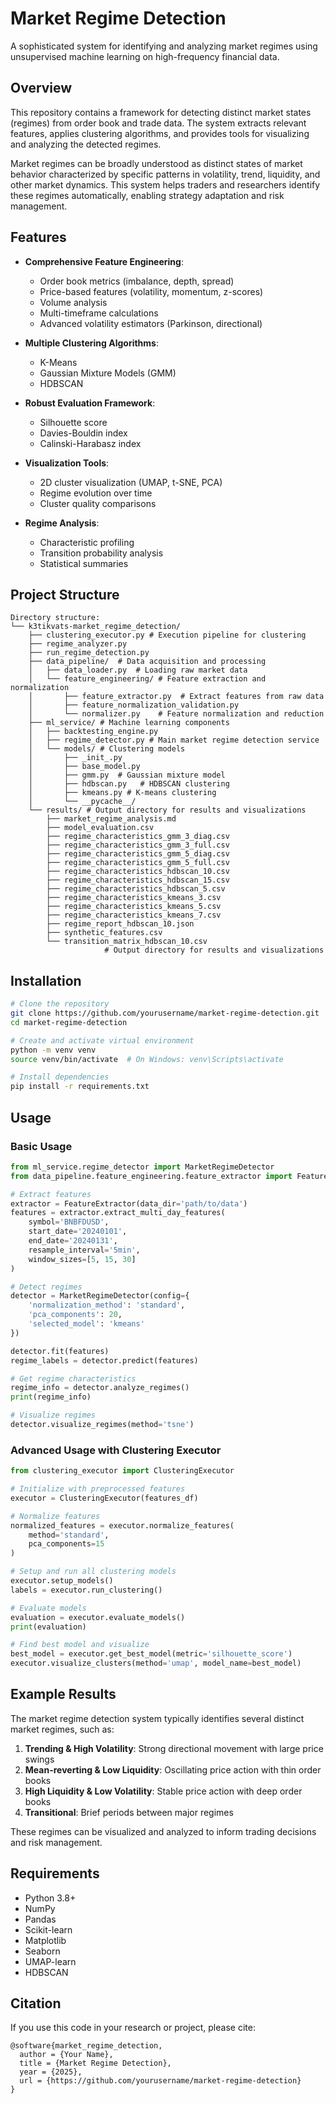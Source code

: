 # Market Regime Detection

A sophisticated system for identifying and analyzing market regimes using unsupervised machine learning on high-frequency financial data.

## Overview

This repository contains a framework for detecting distinct market states (regimes) from order book and trade data. The system extracts relevant features, applies clustering algorithms, and provides tools for visualizing and analyzing the detected regimes.

Market regimes can be broadly understood as distinct states of market behavior characterized by specific patterns in volatility, trend, liquidity, and other market dynamics. This system helps traders and researchers identify these regimes automatically, enabling strategy adaptation and risk management.

## Features

- **Comprehensive Feature Engineering**: 
  - Order book metrics (imbalance, depth, spread)
  - Price-based features (volatility, momentum, z-scores)
  - Volume analysis
  - Multi-timeframe calculations
  - Advanced volatility estimators (Parkinson, directional)
  
- **Multiple Clustering Algorithms**:
  - K-Means
  - Gaussian Mixture Models (GMM)
  - HDBSCAN
  
- **Robust Evaluation Framework**:
  - Silhouette score
  - Davies-Bouldin index
  - Calinski-Harabasz index
  
- **Visualization Tools**:
  - 2D cluster visualization (UMAP, t-SNE, PCA)
  - Regime evolution over time
  - Cluster quality comparisons
  
- **Regime Analysis**:
  - Characteristic profiling
  - Transition probability analysis
  - Statistical summaries

## Project Structure

```
Directory structure:
└── k3tikvats-market_regime_detection/
    ├── clustering_executor.py # Execution pipeline for clustering
    ├── regime_analyzer.py
    ├── run_regime_detection.py
    ├── data_pipeline/  # Data acquisition and processing
    │   ├── data_loader.py  # Loading raw market data
    │   └── feature_engineering/ # Feature extraction and normalization
    │       ├── feature_extractor.py  # Extract features from raw data
    │       ├── feature_normalization_validation.py
    │       └── normalizer.py    # Feature normalization and reduction
    ├── ml_service/ # Machine learning components
    │   ├── backtesting_engine.py
    │   ├── regime_detector.py # Main market regime detection service
    │   └── models/ # Clustering models
    │       ├── _init_.py
    │       ├── base_model.py
    │       ├── gmm.py  # Gaussian mixture model
    │       ├── hdbscan.py   # HDBSCAN clustering
    │       ├── kmeans.py # K-means clustering
    │       └── __pycache__/
    └── results/ # Output directory for results and visualizations
        ├── market_regime_analysis.md
        ├── model_evaluation.csv
        ├── regime_characteristics_gmm_3_diag.csv
        ├── regime_characteristics_gmm_3_full.csv
        ├── regime_characteristics_gmm_5_diag.csv
        ├── regime_characteristics_gmm_5_full.csv
        ├── regime_characteristics_hdbscan_10.csv
        ├── regime_characteristics_hdbscan_15.csv
        ├── regime_characteristics_hdbscan_5.csv
        ├── regime_characteristics_kmeans_3.csv
        ├── regime_characteristics_kmeans_5.csv
        ├── regime_characteristics_kmeans_7.csv
        ├── regime_report_hdbscan_10.json
        ├── synthetic_features.csv
        └── transition_matrix_hdbscan_10.csv
                     # Output directory for results and visualizations
```

## Installation

```bash
# Clone the repository
git clone https://github.com/yourusername/market-regime-detection.git
cd market-regime-detection

# Create and activate virtual environment
python -m venv venv
source venv/bin/activate  # On Windows: venv\Scripts\activate

# Install dependencies
pip install -r requirements.txt
```

## Usage

### Basic Usage

```python
from ml_service.regime_detector import MarketRegimeDetector
from data_pipeline.feature_engineering.feature_extractor import FeatureExtractor

# Extract features
extractor = FeatureExtractor(data_dir='path/to/data')
features = extractor.extract_multi_day_features(
    symbol='BNBFDUSD',
    start_date='20240101',
    end_date='20240131',
    resample_interval='5min',
    window_sizes=[5, 15, 30]
)

# Detect regimes
detector = MarketRegimeDetector(config={
    'normalization_method': 'standard',
    'pca_components': 20,
    'selected_model': 'kmeans'
})

detector.fit(features)
regime_labels = detector.predict(features)

# Get regime characteristics
regime_info = detector.analyze_regimes()
print(regime_info)

# Visualize regimes
detector.visualize_regimes(method='tsne')
```

### Advanced Usage with Clustering Executor

```python
from clustering_executor import ClusteringExecutor

# Initialize with preprocessed features
executor = ClusteringExecutor(features_df)

# Normalize features
normalized_features = executor.normalize_features(
    method='standard',
    pca_components=15
)

# Setup and run all clustering models
executor.setup_models()
labels = executor.run_clustering()

# Evaluate models
evaluation = executor.evaluate_models()
print(evaluation)

# Find best model and visualize
best_model = executor.get_best_model(metric='silhouette_score')
executor.visualize_clusters(method='umap', model_name=best_model)
```

## Example Results

The market regime detection system typically identifies several distinct market regimes, such as:

1. **Trending & High Volatility**: Strong directional movement with large price swings
2. **Mean-reverting & Low Liquidity**: Oscillating price action with thin order books
3. **High Liquidity & Low Volatility**: Stable price action with deep order books
4. **Transitional**: Brief periods between major regimes

These regimes can be visualized and analyzed to inform trading decisions and risk management.

## Requirements

- Python 3.8+
- NumPy
- Pandas
- Scikit-learn
- Matplotlib
- Seaborn
- UMAP-learn
- HDBSCAN


<!-- 
## Contributing

Contributions are welcome! Please feel free to submit a Pull Request.

1. Fork the repository
2. Create your feature branch (`git checkout -b feature/amazing-feature`)
3. Commit your changes (`git commit -m 'Add some amazing feature'`)
4. Push to the branch (`git push origin feature/amazing-feature`)
5. Open a Pull Request -->

## Citation

If you use this code in your research or project, please cite:

```
@software{market_regime_detection,
  author = {Your Name},
  title = {Market Regime Detection},
  year = {2025},
  url = {https://github.com/yourusername/market-regime-detection}
}
```